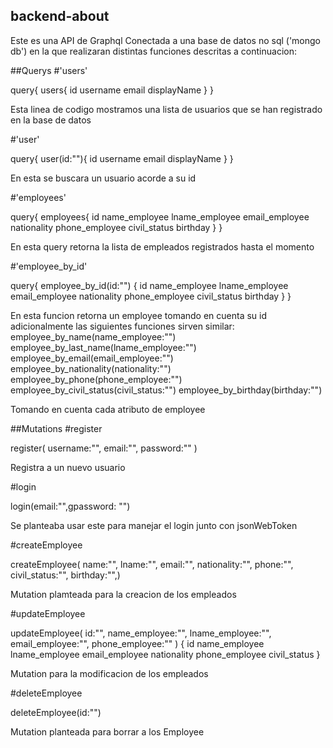 ## backend-about
Este es una API de Graphql Conectada a una base de datos no sql ('mongo db') en la que realizaran distintas funciones descritas a continuacion:

##Querys
#'users'

query{
  users{
    id
    username
    email
    displayName
  }
}

Esta linea de codigo mostramos una lista de usuarios que se han registrado en la base de datos

#'user'

query{
  user(id:""){
    id
    username
    email
    displayName
  }
}

En esta se buscara un usuario acorde a su id

#'employees'

query{
  employees{
    id
    name_employee
    lname_employee
    email_employee
    nationality
    phone_employee
    civil_status
    birthday
  }
}

En esta query retorna la lista de empleados registrados hasta el momento

#'employee_by_id'

query{
 employee_by_id(id:"")
  {
    id
    name_employee
    lname_employee
    email_employee
    nationality
    phone_employee
    civil_status
    birthday
  }
}

En esta funcion retorna un employee tomando en cuenta su id adicionalmente las siguientes funciones sirven similar:
  employee_by_name(name_employee:"")
  employee_by_last_name(lname_employee:"")
  employee_by_email(email_employee:"")
  employee_by_nationality(nationality:"")
  employee_by_phone(phone_employee:"")
  employee_by_civil_status(civil_status:"")
  employee_by_birthday(birthday:"")
  
  Tomando en cuenta cada atributo de employee
  
  
##Mutations
#register
  
  register(
    username:"",
    email:"", 
    password:""
  )
  
  Registra a un nuevo usuario
  
#login
  
login(email:"",gpassword: "")

Se planteaba usar este para manejar el login junto con jsonWebToken

#createEmployee

createEmployee(
  name:"",
  lname:"",
  email:"",
  nationality:"",
  phone:"",
  civil_status:"",
  birthday:"",)
  
Mutation plamteada para la creacion de los empleados


#updateEmployee

updateEmployee(
  id:"",
  name_employee:"",
  lname_employee:"",
  email_employee:"",
  phone_employee:""
)
  {
    id
    name_employee
    lname_employee
    email_employee
    nationality
    phone_employee
    civil_status
  }
  
  Mutation para la modificacion de los empleados
  
  #deleteEmployee
  
  deleteEmployee(id:"")
  
  Mutation planteada para borrar a los Employee
  
